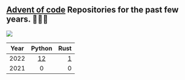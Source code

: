 ## [Advent of code](https://adventofcode.com/) Repositories for the past few years. 🎄🎄🎄

<div>
  <img src="https://media3.giphy.com/media/3oz8xALpV1X2BPo7cI/giphy.gif?cid=ecf05e47bzhkp6nu5i5rpmbl9p154nffeidif9bfrdt9fbtb&rid=giphy.gif"> 
</div>

| Year         | Python | Rust |
|--------------|:-----:|-----------:|
| 2022 |  [12]( ./2022/python/) |        [1]( ./2022/rust/) |
| 2021      |  0 |          0 |


